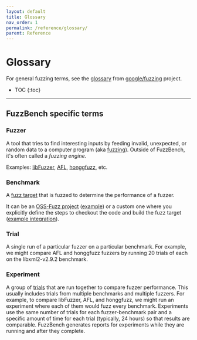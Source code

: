 ```yaml
---
layout: default
title: Glossary
nav_order: 1
permalink: /reference/glossary/
parent: Reference
---
```


# Glossary

For general fuzzing terms, see the [glossary] from [google/fuzzing] project.

[glossary]: https://github.com/google/fuzzing/blob/master/docs/glossary.md
[google/fuzzing]: https://github.com/google/fuzzing

- TOC
{:toc}
---

## FuzzBench specific terms

### Fuzzer

A tool that tries to find interesting inputs by feeding invalid, unexpected,
or random data to a computer program (aka [fuzzing]). Outside of FuzzBench, it's
often called a *fuzzing engine*.

Examples: [libFuzzer](http://libfuzzer.info),
[AFL](http://lcamtuf.coredump.cx/afl/),
[honggfuzz](https://github.com/google/honggfuzz), etc.

### Benchmark

A [fuzz target] that is fuzzed to determine the performance of a fuzzer.

It can be an [OSS-Fuzz project](https://github.com/google/oss-fuzz/tree/master/projects)
([example](https://github.com/google/fuzzbench/blob/master/benchmarks/curl_curl_fuzzer_http/oss-fuzz.yaml))
or a custom one where you explicitly define the steps to checkout the code and
build the fuzz target
([example integration](https://github.com/google/fuzzbench/blob/master/benchmarks/vorbis-2017-12-11/build.sh)).

### Trial

A single run of a particular fuzzer on a particular benchmark. For example, we
might compare AFL and honggfuzz fuzzers by running 20 trials of each on the
libxml2-v2.9.2 benchmark.

### Experiment

A group of [trials](#trial) that are run together to compare fuzzer performance.
This usually includes trials from multiple benchmarks and multiple fuzzers. For
example, to compare libFuzzer, AFL, and honggfuzz, we might run an experiment
where each of them would fuzz every benchmark. Experiments use the same number
of trials for each fuzzer-benchmark pair and a specific amount of time for each
trial (typically, 24 hours) so that results are comparable. FuzzBench generates
reports for experiments while they are running and after they complete.

[fuzzing]: https://en.wikipedia.org/wiki/Fuzzing
[fuzz target]: https://github.com/google/fuzzing/blob/master/docs/glossary.md#fuzz-target

